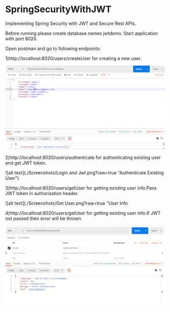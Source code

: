 # SpringSecurityWithJWT
Implementing Spring Security with JWT and Secure Rest APIs.

Before running please create database names jwtdemo.
Start application with port 8020.

Open postman and go to following endpoints: 

1)http://localhost:8020/users/createUser for creating a new user.

![alt text](./Screenshots/Signup.png?raw=true "Create New User")


2)http://localhost:8020/users/authenticate for authenticating existing user and get JWT token.

![alt text](./Screenshots/Login and Jwt.png?raw=true "Authenticate Existing User")


3)http://localhost:8020/users/getUser for getting existing user info.Pass JWT token in authorization header.

![alt text](./Screenshots/Get User.png?raw=true "User Info


4)http://localhost:8020/users/getUser for getting existing user info.If JWT not passed then error will be thrown.

![alt text](./Screenshots/Unauthorized.png?raw=true "Unauthorized User")


